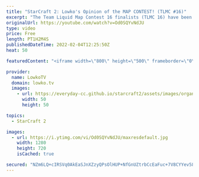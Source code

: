 ```yaml
---
title: "StarCraft 2: Lowko's Opinion of the MAP CONTEST! (TLMC #16)"
excerpt: "The Team Liquid Map Contest 16 finalists (TLMC 16) have been announced. This StarCraft 2 map tournament allows SC2 community members to create their own maps for upcoming tournaments and ladder seasons.  The Map Contest 0:00:00 Standard maps 0:01:46 Rush maps 0:17:07 Macro maps 0:26:57 Freestyle maps"
originalUrl: https://youtube.com/watch?v=Od0SQYvNdJU
type: video
price: Free
length: PT1H2M4S
publishedDateTime: 2022-02-04T12:25:50Z
heat: 50

featuredContent: "<iframe width=\"800\" height=\"500\" frameborder=\"0\" src=\"https://www.youtube.com/embed/Od0SQYvNdJU\" allow=\"accelerometer; autoplay; encrypted-media; gyroscope; picture-in-picture\" allowfullscreen></iframe>"

provider:
  name: LowkoTV
  domain: lowko.tv
  images:
    - url: https://everyday-cc.github.io/starcraft2/assets/images/organizations/lowko.tv-50x50.jpg
      width: 50
      height: 50

topics:
  - StarCraft 2

images:
  - url: https://i.ytimg.com/vi/Od0SQYvNdJU/maxresdefault.jpg
    width: 1280
    height: 720
    isCached: true

secured: "NZm6LQ+cIRSVq0AkEaSJnXZzyQPsOlHUP+NfGnUZtrbCcEaFuc+7V8CYYev586WCT+yM3H68m2HhszRddpiIqDimq33dyM7DW+KCDs6Elbr4PFjiy8LD+d6fiVV+Vtmj7dI8UZzWKhF08/33YffshQn5ajS0Ojq6/lAlKmqyjQW8yPvlijh2Fvs84Dfu6ryvSGBlqAD7p4DL5k4c6tT6CIyhXs+0JA8wN6zZGeU8CE7yxE+vfn9QK2g8hnh5abmjD7Cs5KGvlPtv/ImpeYLP5ZFaikvaCfoHqIZY8JE/bhbeUO2xwSCIB9FSuqytYQYLxDlZB6TGwiTlvtNTUfLEElLVZT8E0Qrj/tO0+C5yQUcZW5gEPyM96RHrCb15ovO3bgTLpRxHhTLzYshcG/H42sTB3y6dTTpVb9Ct0w5fPwg=;NUSjDAIyrjBX9iR5Aodefg=="
---
```


